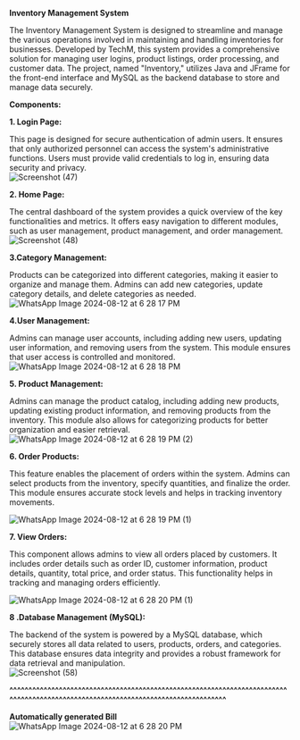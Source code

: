 __Inventory Management System__

The Inventory Management System is designed to streamline and manage the various operations involved in maintaining and handling inventories for businesses. Developed by TechM, this system provides a comprehensive solution for managing user logins, product listings, order processing, and customer data. The project, named "Inventory," utilizes Java and JFrame for the front-end interface and MySQL as the backend database to store and manage data securely. <br>

**Components:**

**1. Login Page:**

This page is designed for secure authentication of admin users. It ensures that only authorized personnel can access the system's administrative functions. Users must provide valid credentials to log in, ensuring data security and privacy.<br>
![Screenshot (47)](https://github.com/user-attachments/assets/aa349edf-1869-4fcf-90ff-94bffa46dc1d)<br>

**2. Home Page:**

The central dashboard of the system provides a quick overview of the key functionalities and metrics. It offers easy navigation to different modules, such as user management, product management, and order management.<br>
![Screenshot (48)](https://github.com/user-attachments/assets/e858fcf3-83b9-4bbb-813c-070c1b899618)<br>

**3.Category Management:**

Products can be categorized into different categories, making it easier to organize and manage them. Admins can add new categories, update category details, and delete categories as needed.<br>
![WhatsApp Image 2024-08-12 at 6 28 17 PM](https://github.com/user-attachments/assets/c0dfd2fc-99cc-486b-a948-f85cc40066ac)
<br>

**4.User Management:**

Admins can manage user accounts, including adding new users, updating user information, and removing users from the system. This module ensures that user access is controlled and monitored.<br>
![WhatsApp Image 2024-08-12 at 6 28 18 PM](https://github.com/user-attachments/assets/c785bb0d-52a5-4024-b374-9def55ee6607)<br>



**5. Product Management:**

Admins can manage the product catalog, including adding new products, updating existing product information, and removing products from the inventory. This module also allows for categorizing products for better organization and easier retrieval.<br>
![WhatsApp Image 2024-08-12 at 6 28 19 PM (2)](https://github.com/user-attachments/assets/4b1e28a7-cc17-46d4-aa25-5be2fe1c0ae1)<br>

**6. Order Products:**

This feature enables the placement of orders within the system. Admins can select products from the inventory, specify quantities, and finalize the order. This module ensures accurate stock levels and helps in tracking inventory movements.<br>

![WhatsApp Image 2024-08-12 at 6 28 19 PM (1)](https://github.com/user-attachments/assets/8b7957ba-531b-4bbc-bb34-2040b05f4d8d)<br>


**7. View Orders:**

This component allows admins to view all orders placed by customers. It includes order details such as order ID, customer information, product details, quantity, total price, and order status. This functionality helps in tracking and managing orders efficiently.<br>

![WhatsApp Image 2024-08-12 at 6 28 20 PM (1)](https://github.com/user-attachments/assets/087f7a33-57ca-48fa-b4c5-90c05cfc5aed)
<br>

**8 .Database Management (MySQL):**

The backend of the system is powered by a MySQL database, which securely stores all data related to users, products, orders, and categories. This database ensures data integrity and provides a robust framework for data retrieval and manipulation.<br>
![Screenshot (58)](https://github.com/user-attachments/assets/03763ded-858a-42d9-95a3-9f0e2cba8975)<br>

**^^^^^^^^^^^^^^^^^^^^^^^^^^^^^^^^^^^^^^^^^^^^^^^^^^^^^^^^^^^^^^^^^^^^^^^^^^^^^^^^^^^^^^^^^^^^^^^^^^^^^^^^^^^^^^^^^^^^^^^^^^^^^^^^^^**

**Automatically generated Bill**
![WhatsApp Image 2024-08-12 at 6 28 20 PM](https://github.com/user-attachments/assets/aed5fc7d-a8bc-4613-bd25-d01856b31ec2)<br>


